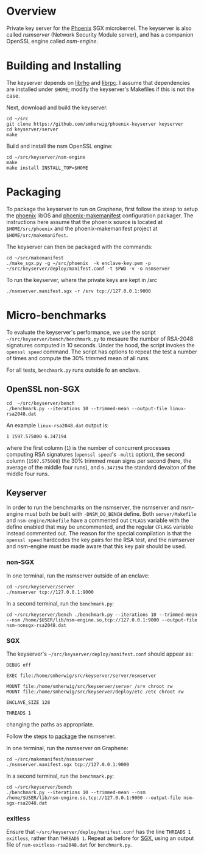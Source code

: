 Overview
========

Private key server for the [Phoenix](https://github.com/smherwig/phoenix) SGX
microkernel.  The keyserver is also called *nsmserver* (Network Security Module
server), and has a companion OpenSSL engine called *nsm-engine*.


<a name="building"/> Building and Installing
============================================

The keyserver depends on [librho](https://github.com/smherwig/librho) and
[librpc](https://github.com/smherwig/phoenix-librpc).
I assume that dependencies are installed under `$HOME`; modify the keyserver's
Makefiles if this is not the case.


Next, download and build the keyserver.

```
cd ~/src
git clone https://github.com/smherwig/phoenix-keyserver keyserver
cd keyserver/server
make
```

Build and install the nsm OpenSSL engine:

```
cd ~/src/keyserver/nsm-engine
make
make install INSTALL_TOP=$HOME
```


<a name="packaging"/> Packaging
===============================

To package the keyserver to run on Graphene, first follow the stesp to setup
the [phoenix](https://github.com/smherwig/phoenix) libOS and
[phoenix-makemanifest](https://github.com/smherwig/phoenix-makemanifest)
configuration packager.  The instructions here assume that the phoenix source
is located at `$HOME/src/phoenix` and the phoenix-makemanifest project at
`$HOME/src/makemanifest`.


The keyserver can then be packaged with the commands:

```
cd ~/src/makemanifest
./make_sgx.py -g ~/src/phoenix  -k enclave-key.pem -p ~/src/keyserver/deploy/manifest.conf -t $PWD -v -o nsmserver
```

To run the keyserver, where the private keys are kept in /src

```
./nsmserver.manifest.sgx -r /srv tcp://127.0.0.1:9000
```

<a name="micro-benchmarks"/> Micro-benchmarks
=============================================

To evaluate the keyserver's performance, we use the script
`~/src/keyserver/bench/benchmark.py` to mesaure the number of RSA-2048
signatures computed in 10 seconds.
Under the hood, the  script invokes the `openssl speed` command.  The script
has options to repeat the test a number of times and compute the 30% trimmed
mean of all runs.

For all tests, `benchmark.py` runs outside fo an enclave.


OpenSSL non-SGX
---------------

```
cd  ~/src/keyserver/bench
./benchmark.py --iterations 10 --trimmed-mean --output-file linux-rsa2048.dat
```

An example `linux-rsa2048.dat` output is:

```
1 1597.575000 6.347194
```

where the first column (`1`) is the number of concurrent processes computing
RSA signatures (`openssl speed`'s `-multi` option), the second column
(`1597.575000`) the 30% trimmed mean signs per second (here, the average of the
middle four runs), and `6.347194` the standard devaiton of the middle
four runs.


Keyserver
---------

In order to run the benchmarks on the nsmserver, the nsmserver and nsm-engine
must both be built with `-DNSM_DO_BENCH` define.  Both `server/Makefile` and
`nsm-engine/Makefile` have a commented out `CFLAGS` variable with the define
enabled that may be uncommented, and the regular `CFLAGS` variable instead
commented out.  The reason for the special compilation is that the `openssl
speed` hardcodes the key pairs for the RSA test, and the nsmserver and
nsm-engine must be made aware that this key pair should be used.


### non-SGX

In one terminal, run the nsmserver outside of an enclave:

```
cd ~/src/keyserver/server
./nsmserver tcp://127.0.0.1:9000
```

In a second terminal, run the `benchmark.py`:

```
cd ~/src/keyserver/bench ./benchmark.py --iterations 10 --trimmed-mean --nsm /home/$USER/lib/nsm-engine.so,tcp://127.0.0.1:9000 --output-file nsm-nonsgx-rsa2048.dat
```


### <a name="microbench-keyserver-sgx"/> SGX

The keyserver's `~/src/keyserver/deploy/manifest.conf` should appear as:

```
DEBUG off 

EXEC file:/home/smherwig/src/keyserver/server/nsmserver

MOUNT file:/home/smherwig/src/keyserver/server /srv chroot rw
MOUNT file:/home/smherwig/src/keyserver/deploy/etc /etc chroot rw

ENCLAVE_SIZE 128 

THREADS 1
```

changing the paths as appropriate.

Follow the steps to [package](#packaging) the nsmserver.

In one terminal, run the nsmserver on Graphene:

```
cd ~/src/makemanifest/nsmsserver
./nsmserver.manifest.sgx tcp://127.0.0.1:9000
```

In a second terminal, run the `benchmark.py`:

```
cd ~/src/keyserver/bench
./benchmark.py --iterations 10 --trimmed-mean --nsm /home/$USER/lib/nsm-engine.so,tcp://127.0.0.1:9000 --output-file nsm-sgx-rsa2048.dat
```

### exitless

Ensure that `~/src/keyserver/deploy/manifest.conf` has the line `THREADS 1
exitless`, rather than `THREADS 1`.  Repeat as before for
[SGX](#microbench-keyserver-sgx), using an output file of
`nsm-exitless-rsa2048.dat` for `benchmark.py`.

